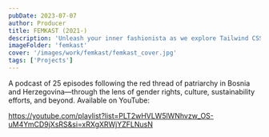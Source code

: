 ```yaml
---
pubDate: 2023-07-07
author: Producer
title: FEMKAST (2021-)
description: 'Unleash your inner fashionista as we explore Tailwind CSS – the runway-ready framework that believes every website deserves to strut its stuff. Glam up your astro.js projects with style!'
imageFolder: 'femkast'
cover: '/images/work/femkast/femkast_cover.jpg'
tags: ['Projects']
---
```


A podcast of 25 episodes following the red thread of patriarchy in Bosnia and Herzegovina—through the lens of gender rights, culture, sustainability efforts, and beyond. Available on YouTube:

https://youtube.com/playlist?list=PLT2wHVLW5lWNhvzw_OS-uM4YmCD9jXsRS&si=xRXgXRWjYZFLNusN
